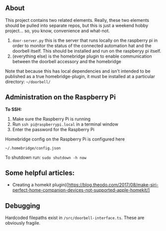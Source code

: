 ## About 
This project contains two related elements. Really, these two elements should be pulled into separate repos, but this is just a weekend hobby project... so, you know, convenience and what-not.

1. `door-server.py` this is the server that runs locally on the raspberry pi in order to monitor the status of the connected automation hat and the doorbell itself. This should be installed and run on the raspberyy pi itself.
2. (everything else) is the homebridge plugin to enable communication between the doorbell accessory and the homebridge

Note that because this has local dependencies and isn't intended to be published as a true homebridge-plugin, it must be installed at a particular directory: `~/doorbell/`

## Administration on the Raspberry Pi

**To SSH:**

1. Make sure the Raspberry Pi is running
2. Run `ssh pi@raspberrypi.local` in a terminal window
3. Enter the password for the Raspberry Pi

Homebridge config on the Raspberry Pi is configured here
```
~/.homebridge/config.json
```

To shutdown run: `sudo shutdown -h now`

## Some helpful articles:

- Creating a homekit plugin)[https://blog.theodo.com/2017/08/make-siri-perfect-home-companion-devices-not-supported-apple-homekit/]

## Debugging

Hardcoded filepaths exist in `/src/doorbell-interface.ts`. These are obviously fragile.